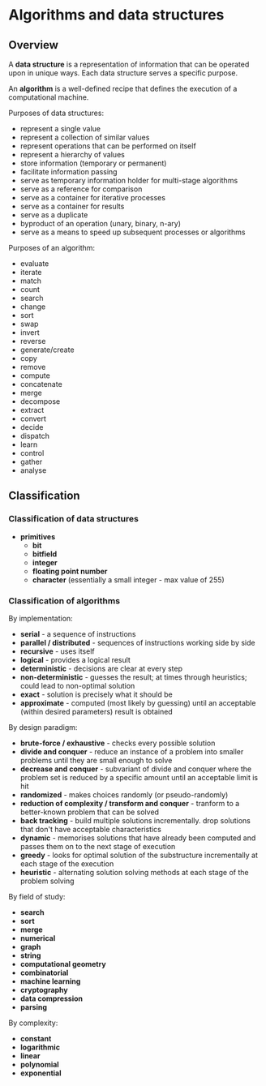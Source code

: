 # Algorithms and data structures

## Overview

A **data structure** is a representation of information that can be operated upon in unique ways. Each data structure serves a specific purpose.

An **algorithm** is a well-defined recipe that defines the execution of a computational machine.

Purposes of data structures:
* represent a single value
* represent a collection of similar values
* represent operations that can be performed on itself
* represent a hierarchy of values
* store information (temporary or permanent)
* facilitate information passing
* serve as temporary information holder for multi-stage algorithms
* serve as a reference for comparison
* serve as a container for iterative processes
* serve as a container for results
* serve as a duplicate
* byproduct of an operation (unary, binary, n-ary)
* serve as a means to speed up subsequent processes or algorithms

Purposes of an algorithm:
* evaluate
* iterate
* match
* count
* search
* change
* sort
* swap
* invert
* reverse
* generate/create
* copy
* remove
* compute
* concatenate
* merge
* decompose
* extract
* convert
* decide
* dispatch
* learn
* control
* gather
* analyse

## Classification

### Classification of data structures

* **primitives**
  * **bit**
  * **bitfield**
  * **integer**
  * **floating point number**
  * **character** (essentially a small integer - max value of 255)


### Classification of algorithms

By implementation:
* **serial** - a sequence of instructions
* **parallel / distributed** - sequences of instructions working side by side
* **recursive** - uses itself
* **logical** - provides a logical result
* **deterministic** - decisions are clear at every step
* **non-deterministic** - guesses the result; at times through heuristics; could lead to non-optimal solution
* **exact** - solution is precisely what it should be
* **approximate** - computed (most likely by guessing) until an acceptable (within desired parameters) result is obtained

By design paradigm:
* **brute-force / exhaustive** - checks every possible solution
* **divide and conquer** - reduce an instance of a problem into smaller problems until they are small enough to solve
* **decrease and conquer** - subvariant of divide and conquer where the problem set is reduced by a specific amount until an acceptable limit is hit
* **randomized** - makes choices randomly (or pseudo-randomly)
* **reduction of complexity / transform and conquer** - tranform to a better-known problem that can be solved
* **back tracking** - build multiple solutions incrementally. drop solutions that don't have acceptable characteristics
* **dynamic** - memorises solutions that have already been computed and passes them on to the next stage of execution
* **greedy** - looks for optimal solution of the substructure incrementally at each stage of the execution
* **heuristic** - alternating solution solving methods at each stage of the problem solving

By field of study:
* **search**
* **sort**
* **merge**
* **numerical**
* **graph**
* **string**
* **computational geometry**
* **combinatorial**
* **machine learning**
* **cryptography**
* **data compression**
* **parsing**

By complexity:
* **constant**
* **logarithmic**
* **linear**
* **polynomial**
* **exponential**
